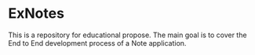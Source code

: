 # ExNotes
This is a repository for educational propose. The main goal is to cover the End to End development process of a Note application.
